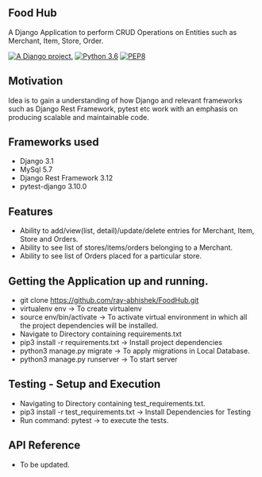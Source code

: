 
## Food Hub
 A Django Application to perform CRUD Operations on Entities such as Merchant, Item, Store, Order.

<a href="http://www.djangoproject.com/"><img src="https://www.djangoproject.com/m/img/badges/djangoproject120x25.gif" border="0" alt="A Django project." title="A Django project." /></a>
[![Python 3.6](https://img.shields.io/badge/python-3.6-blue.svg)](https://www.python.org/downloads/release/python-360/)
[![PEP8](https://img.shields.io/badge/code%20style-pep8-orange.svg)](https://www.python.org/dev/peps/pep-0008/)

## Motivation
Idea is to gain a understanding of how Django and relevant frameworks such as Django Rest Framework, pytest etc work with an emphasis on producing scalable and maintainable code.

## Frameworks used

- Django 3.1
- MySql 5.7
- Django Rest Framework 3.12
- pytest-django 3.10.0

## Features
- Ability to add/view(list, detail)/update/delete entries for Merchant, Item, Store and Orders.
- Ability to see list of stores/items/orders belonging to a Merchant.
- Ability to see list of Orders placed for a particular store. 


## Getting the Application up and running. 
- git clone https://github.com/ray-abhishek/FoodHub.git
- virtualenv env -> To create virtualenv
- source env/bin/activate -> To activate virtual environment in which all the project dependencies will be installed.
- Navigate to Directory containing requirements.txt 
- pip3 install -r requirements.txt -> Install project dependencies
- python3 manage.py migrate  -> To apply migrations in Local Database. 
- python3 manage.py runserver -> To start server


## Testing - Setup and Execution 
- Navigating to Directory containing test_requirements.txt.
- pip3 install -r test_requirements.txt -> Install Dependencies for Testing
- Run command: pytest -> to execute the tests. 


## API Reference
- To be updated. 
